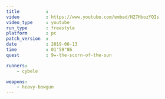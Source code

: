 ```yaml
---
title          :
video          : https://www.youtube.com/embed/H27HbozYQIs
video_type     : youtube
run_type       : freestyle
platform       : pc
patch_version  :
date           : 2019-06-13
time           : 01'59"86
quest          : 9★-the-scorn-of-the-sun

runners:
    - cybele

weapons:
    - heavy-bowgun
---
```

